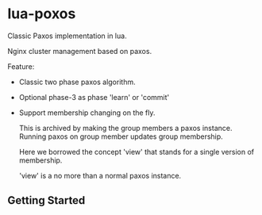 # lua-poxos

Classic Paxos implementation in lua.

Nginx cluster management based on paxos.

Feature:

-   Classic two phase paxos algorithm.

-   Optional phase-3 as phase 'learn' or 'commit'

-   Support membership changing on the fly.

    This is archived by making the group members a paxos instance. Running paxos
    on group member updates group membership.

    Here we borrowed the concept 'view' that stands for a single version of
    membership.

    'view' is a no more than a normal paxos instance.


##  Getting Started
